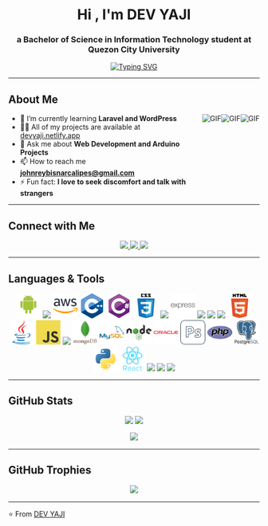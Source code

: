 <!-- Typing SVG Header -->
<h1 align="center">Hi , I'm DEV YAJI</h1>
<h3 align="center"> a Bachelor of Science in Information Technology student at Quezon City University </h3>

<p align="center">
  <a href="https://git.io/typing-svg">
    <img src="https://readme-typing-svg.demolab.com?font=Fira+Code&size=22&duration=2500&pause=1000&color=1E90FF&center=true&vCenter=true&width=500&lines=An+aspiring+Full+Stack+Developer;An+aspiring+Software+Engineer;a+Lifelong+Learner;Always+Building+Cool+Things" alt="Typing SVG" />
  </a>
</p>

---

## About Me  
<img align="right" alt="GIF" height="135" src="https://media1.giphy.com/media/v1.Y2lkPTc5MGI3NjExZGEycmI1YnM2YWVsdXI3MzB2NzhzcnRiOHp2cXEzdDhxZXUzM2FtaCZlcD12MV9pbnRlcm5hbF9naWZfYnlfaWQmY3Q9cw/OFEabGCcVqsckIGn8G/giphy.gif" />
<img align="right" alt="GIF" height="130" src="https://media3.giphy.com/media/v1.Y2lkPTc5MGI3NjExdzRqdWRxdm16ZXUzYTM2cTNpa3pzejgxbG92MzVuMTlhaDFzbHRscyZlcD12MV9pbnRlcm5hbF9naWZfYnlfaWQmY3Q9cw/rhfVcQF4SXYVgvI9Ut/giphy.gif" />
<img align="right" alt="GIF" height="130" src="https://media4.giphy.com/media/v1.Y2lkPTc5MGI3NjExNjQ1bTd6MWEzb3Rtdm5ibzA0MW1xYmdnY2s5bGpoaG1sMzVianRhOCZlcD12MV9pbnRlcm5hbF9naWZfYnlfaWQmY3Q9cw/x0EASzgqjpvVrYjzvk/giphy.gif" />

- 🌱 I’m currently learning **Laravel and WordPress**  
- 👨‍💻 All of my projects are available at [devyaji.netlify.app](https://devyaji.netlify.app)  
- 💬 Ask me about **Web Development and Arduino Projects**  
- 📫 How to reach me **johnreybisnarcalipes@gmail.com**  
- ⚡ Fun fact: **I love to seek discomfort and talk with strangers**  

---

##  Connect with Me  

<p align="center">
  <a href="https://twitter.com/jayeeboy" target="blank">
    <img src="https://img.shields.io/badge/Twitter-%231DA1F2.svg?logo=twitter&logoColor=white" />
  </a>
  <a href="https://fb.com/john rey" target="blank">
    <img src="https://img.shields.io/badge/Facebook-%231877F2.svg?logo=facebook&logoColor=white" />
  </a>
  <a href="https://instagram.com/devyaji_" target="blank">
    <img src="https://img.shields.io/badge/Instagram-%23E4405F.svg?logo=instagram&logoColor=white" />
  </a>
</p>

---

## Languages & Tools  

<p align="center">
  <a href="https://developer.android.com"><img src="https://raw.githubusercontent.com/devicons/devicon/master/icons/android/android-original-wordmark.svg" width="50"/></a>
  <a href="https://www.arduino.cc/"><img src="https://cdn.worldvectorlogo.com/logos/arduino-1.svg" width="50"/></a>
  <a href="https://aws.amazon.com"><img src="https://raw.githubusercontent.com/devicons/devicon/master/icons/amazonwebservices/amazonwebservices-original-wordmark.svg" width="50"/></a>
  <a href="https://www.w3schools.com/cpp/"><img src="https://raw.githubusercontent.com/devicons/devicon/master/icons/cplusplus/cplusplus-original.svg" width="50"/></a>
  <a href="https://www.w3schools.com/cs/"><img src="https://raw.githubusercontent.com/devicons/devicon/master/icons/csharp/csharp-original.svg" width="50"/></a>
  <a href="https://www.w3schools.com/css/"><img src="https://raw.githubusercontent.com/devicons/devicon/master/icons/css3/css3-original-wordmark.svg" width="50"/></a>
  <a href="https://www.djangoproject.com/"><img src="https://cdn.worldvectorlogo.com/logos/django.svg" width="50"/></a>
  <a href="https://expressjs.com"><img src="https://raw.githubusercontent.com/devicons/devicon/master/icons/express/express-original-wordmark.svg" width="50"/></a>
  <a href="https://www.figma.com/"><img src="https://www.vectorlogo.zone/logos/figma/figma-icon.svg" width="50"/></a>
  <a href="https://cloud.google.com"><img src="https://www.vectorlogo.zone/logos/google_cloud/google_cloud-icon.svg" width="50"/></a>
  <a href="https://git-scm.com/"><img src="https://www.vectorlogo.zone/logos/git-scm/git-scm-icon.svg" width="50"/></a>
  <a href="https://www.w3.org/html/"><img src="https://raw.githubusercontent.com/devicons/devicon/master/icons/html5/html5-original-wordmark.svg" width="50"/></a>
  <a href="https://www.java.com"><img src="https://raw.githubusercontent.com/devicons/devicon/master/icons/java/java-original.svg" width="50"/></a>
  <a href="https://developer.mozilla.org/en-US/docs/Web/JavaScript"><img src="https://raw.githubusercontent.com/devicons/devicon/master/icons/javascript/javascript-original.svg" width="50"/></a>
  <a href="https://mariadb.org/"><img src="https://www.vectorlogo.zone/logos/mariadb/mariadb-icon.svg" width="50"/></a>
  <a href="https://www.mongodb.com/"><img src="https://raw.githubusercontent.com/devicons/devicon/master/icons/mongodb/mongodb-original-wordmark.svg" width="50"/></a>
  <a href="https://www.mysql.com/"><img src="https://raw.githubusercontent.com/devicons/devicon/master/icons/mysql/mysql-original-wordmark.svg" width="50"/></a>
  <a href="https://nodejs.org"><img src="https://raw.githubusercontent.com/devicons/devicon/master/icons/nodejs/nodejs-original-wordmark.svg" width="50"/></a>
  <a href="https://www.oracle.com/"><img src="https://raw.githubusercontent.com/devicons/devicon/master/icons/oracle/oracle-original.svg" width="50"/></a>
  <a href="https://www.photoshop.com/en"><img src="https://raw.githubusercontent.com/devicons/devicon/master/icons/photoshop/photoshop-line.svg" width="50"/></a>
  <a href="https://www.php.net"><img src="https://raw.githubusercontent.com/devicons/devicon/master/icons/php/php-original.svg" width="50"/></a>
  <a href="https://www.postgresql.org"><img src="https://raw.githubusercontent.com/devicons/devicon/master/icons/postgresql/postgresql-original-wordmark.svg" width="50"/></a>
  <a href="https://www.python.org"><img src="https://raw.githubusercontent.com/devicons/devicon/master/icons/python/python-original.svg" width="50"/></a>
  <a href="https://reactjs.org/"><img src="https://raw.githubusercontent.com/devicons/devicon/master/icons/react/react-original-wordmark.svg" width="50"/></a>
  <a href="https://reactnative.dev/"><img src="https://reactnative.dev/img/header_logo.svg" width="50"/></a>
  <a href="https://tailwindcss.com/"><img src="https://www.vectorlogo.zone/logos/tailwindcss/tailwindcss-icon.svg" width="50"/></a>
  <a href="https://unity.com/"><img src="https://www.vectorlogo.zone/logos/unity3d/unity3d-icon.svg" width="50"/></a>
</p>

---

## GitHub Stats  

<p align="center">
  <img src="https://github-readme-stats.vercel.app/api?username=openyaji&show_icons=true&theme=radical" height="165"/>
  <img src="https://github-readme-streak-stats.herokuapp.com/?user=openyaji&theme=radical" height="165"/>
</p>

<p align="center">
  <img src="https://github-readme-stats.vercel.app/api/top-langs/?username=openyaji&layout=compact&theme=radical" height="165"/>
</p>

---

##  GitHub Trophies  

<p align="center">
  <img src="https://github-profile-trophy.vercel.app/?username=openyaji&theme=radical&no-frame=true&row=1&column=6" />
</p>

---

⭐️ From [DEV YAJI](https://github.com/openyaji)
